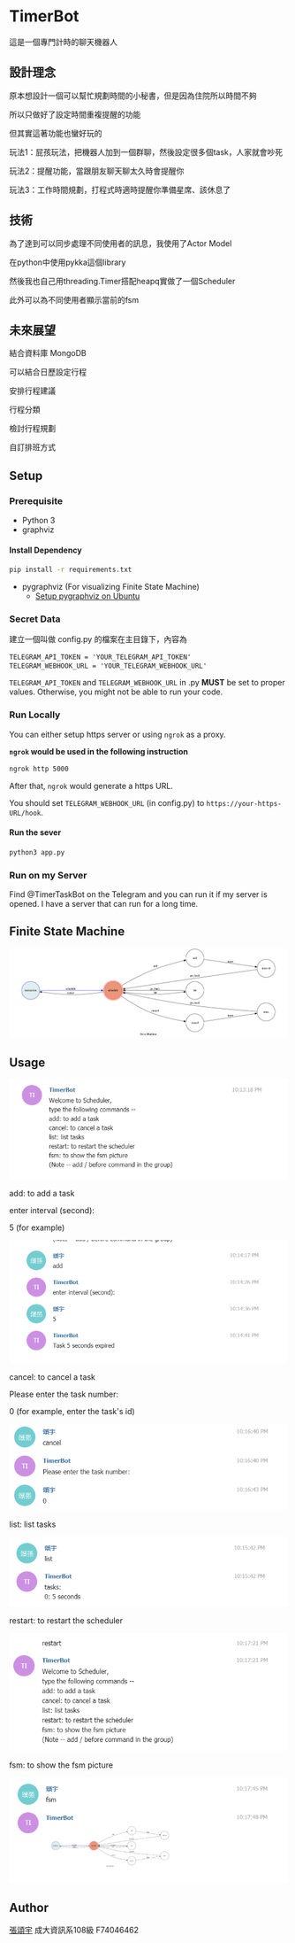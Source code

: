 # TimerBot
這是一個專門計時的聊天機器人

## 設計理念
原本想設計一個可以幫忙規劃時間的小秘書，但是因為住院所以時間不夠

所以只做好了設定時間重複提醒的功能

但其實這著功能也蠻好玩的

玩法1：屁孩玩法，把機器人加到一個群聊，然後設定很多個task，人家就會吵死

玩法2：提醒功能，當跟朋友聊天聊太久時會提醒你

玩法3：工作時間規劃，打程式時適時提醒你準備星席、該休息了

## 技術
為了達到可以同步處理不同使用者的訊息，我使用了Actor Model

在python中使用pykka這個library

然後我也自己用threading.Timer搭配heapq實做了一個Scheduler

此外可以為不同使用者顯示當前的fsm

## 未來展望
結合資料庫 MongoDB

可以結合日歷設定行程

安排行程建議

行程分類

檢討行程規劃

自訂排班方式

## Setup

### Prerequisite
* Python 3
* graphviz

#### Install Dependency
```sh
pip install -r requirements.txt
```

* pygraphviz (For visualizing Finite State Machine)
    * [Setup pygraphviz on Ubuntu](http://www.jianshu.com/p/a3da7ecc5303)

### Secret Data
建立一個叫做 config.py 的檔案在主目錄下，內容為
```
TELEGRAM_API_TOKEN = 'YOUR_TELEGRAM_API_TOKEN'
TELEGRAM_WEBHOOK_URL = 'YOUR_TELEGRAM_WEBHOOK_URL'
```	
`TELEGRAM_API_TOKEN` and `TELEGRAM_WEBHOOK_URL` in .py **MUST** be set to proper values.
Otherwise, you might not be able to run your code.

### Run Locally
You can either setup https server or using `ngrok` as a proxy.

**`ngrok` would be used in the following instruction**

```sh
ngrok http 5000
```

After that, `ngrok` would generate a https URL.

You should set `TELEGRAM_WEBHOOK_URL` (in config.py) to `https://your-https-URL/hook`.

#### Run the sever
```sh
python3 app.py
```

### Run on my Server

Find @TimerTaskBot on the Telegram and you can run it if my server is opened. I have a server that can run for a long time.

## Finite State Machine
![fsm](./img/fsm.png)

## Usage
![](./images/2018-01-03-22-13-53.png)

add: to add a task

enter interval (second):

5 (for example)

![](./images/2018-01-03-22-15-10.png)

cancel: to cancel a task

Please enter the task number:

0 (for example, enter the task's id)

![](./images/2018-01-03-22-17-14.png)

list: list tasks

![](./images/2018-01-03-22-16-09.png)


restart: to restart the scheduler

![](./images/2018-01-03-22-17-36.png)

fsm: to show the fsm picture

![](./images/2018-01-03-22-18-00.png)

## Author
[張頌宇](https://github.com/timcsy)
成大資訊系108級 F74046462
